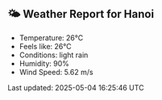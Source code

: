<!-- WEATHER-START -->
## 🌤 Weather Report for Hanoi

- Temperature: 26°C
- Feels like: 26°C
- Conditions: light rain
- Humidity: 90%
- Wind Speed: 5.62 m/s

Last updated: 2025-05-04 16:25:46 UTC
<!-- WEATHER-END -->
